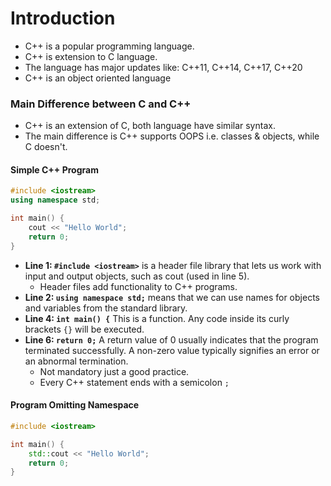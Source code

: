 # Introduction

- C++ is a popular programming language.
- C++ is extension to C language.
- The language has major updates like: C++11, C++14, C++17, C++20
- C++ is an object oriented language

### Main Difference between C and C++

- C++ is an extension of C, both language have similar syntax.
- The main difference is C++ supports OOPS i.e. classes & objects, while C doesn't.


#### Simple C++ Program
```cpp
#include <iostream>
using namespace std;

int main() {
    cout << "Hello World";
    return 0;
}
```

- **Line 1: `#include <iostream>`** is a header file library that lets us work with input and output objects, such as cout (used in line 5).
    -   Header files add functionality to C++ programs.
- **Line 2: `using namespace std;`** means that we can use names for objects and variables from the standard library.
- **Line 4: `int main() {`** This is a function. Any code inside its curly brackets `{}` will be executed.
- **Line 6: `return 0;`** A return value of 0 usually indicates that the program terminated successfully. A non-zero value typically signifies an error or an abnormal termination. 
    - Not mandatory just a good practice.
    - Every C++ statement ends with a semicolon `;`

#### Program Omitting Namespace
```cpp
#include <iostream>

int main() {
    std::cout << "Hello World";
    return 0;
}
```